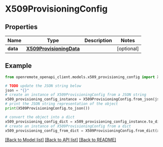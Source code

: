 # X509ProvisioningConfig


## Properties

Name | Type | Description | Notes
------------ | ------------- | ------------- | -------------
**data** | [**X509ProvisioningData**](X509ProvisioningData.md) |  | [optional] 

## Example

```python
from openremote_openapi_client.models.x509_provisioning_config import X509ProvisioningConfig

# TODO update the JSON string below
json = "{}"
# create an instance of X509ProvisioningConfig from a JSON string
x509_provisioning_config_instance = X509ProvisioningConfig.from_json(json)
# print the JSON string representation of the object
print(X509ProvisioningConfig.to_json())

# convert the object into a dict
x509_provisioning_config_dict = x509_provisioning_config_instance.to_dict()
# create an instance of X509ProvisioningConfig from a dict
x509_provisioning_config_from_dict = X509ProvisioningConfig.from_dict(x509_provisioning_config_dict)
```
[[Back to Model list]](../README.md#documentation-for-models) [[Back to API list]](../README.md#documentation-for-api-endpoints) [[Back to README]](../README.md)


